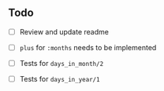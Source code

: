 ## Todo

* [ ] Review and update readme

* [ ] `plus` for `:months` needs to be implemented

* [ ] Tests for `days_in_month/2`

* [ ] Tests for `days_in_year/1`






